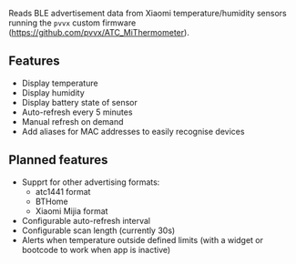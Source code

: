 Reads BLE advertisement data from Xiaomi temperature/humidity sensors running the
`pvvx` custom firmware (https://github.com/pvvx/ATC_MiThermometer).

## Features

* Display temperature
* Display humidity
* Display battery state of sensor
* Auto-refresh every 5 minutes
* Manual refresh on demand
* Add aliases for MAC addresses to easily recognise devices

## Planned features

* Supprt for other advertising formats:
  * atc1441 format
  * BTHome
  * Xiaomi Mijia format
* Configurable auto-refresh interval
* Configurable scan length (currently 30s)
* Alerts when temperature outside defined limits (with a widget or bootcode to
  work when app is inactive)
